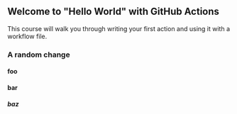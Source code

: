 ## Welcome to "Hello World" with GitHub Actions

This course will walk you through writing your first action and using it with a workflow file.

### A random change

#### foo

#### bar

##### baz
